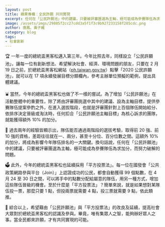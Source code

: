 ```yaml
---
layout: post
title: 蘋果專欄：全民許願 共同實現
excerpt: 任何在「公民許願池」中的建議，只要被評審團選為主軸，極可能成為參賽隊伍為求加分，而努力破解的問題。
image: /assets/imgs/29805f2cc27cdd3a5f1f3c9b927233158f285cdc.png
author: 唐鳳、黃子維
category: blog
tags:
- 社會創新
---
```


🏆 一年一度的總統盃黑客松邁入第三年。今年比照去年，同樣設立「公民許願池」，讓每一位有創新想法、希望解決社會、經濟、環境問題的朋友，只要在 2 月 19 日之前，於總統盃黑客松網站（[ph.taiwan.gov.tw](https://presidential-hackathon.taiwan.gov.tw/)）點擊「2020 公民許願池」，就可以在 17 項永續發展目標分類欄內，參考主辦單位預擬的範例，提出具體建議。

⛲ 當然，今年的總統盃黑客松也做了不一樣的嘗試。為了增加「公民許願池」在活動整體中的重要性，除了將由評審團挑選中其中的建議、設為主軸目標，提供參賽隊伍提案參酌之外，在進入選拔階段，也就是評審團針對上百個隊伍開始給分、依排序決定晉級或淘汰時，任何扣合「公民許願池主軸目標」為核心訴求的團隊，就能獲得額外 10% 的加分。

🎯 過去兩年的經驗皆顯示出，隊伍能否通過兩階段的選拔考驗，取得前 20 強、前 10 強的資格，差距往往就在一、兩分，甚至十分位、百分位數之間。這額外 10% 的加分，將成為影響今年隊伍排名的一大關鍵。換句話說，任何在「公民許願池」中的建議，只要被評審團選為主軸，極可能成為參賽隊伍為求加分，而努力破解的問題。

🗳️ 此外，今年的總統盃黑客松也延續採用「平方投票法」。每一位在國發會「公共政策網路參與平台（Join）」上認證成功的公民，都會自動獲得 99 個點數，在 4 月 24 至 30 日之間，可以將手中的點數分配給屬意的隊伍，用另一種方式，增加這些隊伍晉級的機會。至於什麼是「平方投票法」？簡單來說，就是如果想對某隊伍投一票，那麼只要 1 點，但投兩票就需要 4 點，投三票就需要 9 點，依此類推。

🚸 綜合以上，希望藉由「公民許願池」與「平方投票法」的改良及延續，提高社會大眾對於總統盃黑客松的認識及參與。畢竟，唯有集眾人之智，能夠辦好眾人之事。當全民都來許願，才有共同實現的可能。
